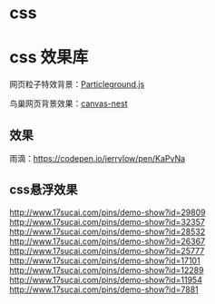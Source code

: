# css

# css 效果库

网页粒子特效背景：[Particleground.js](https://github.com/jnicol/particleground)

鸟巢网页背景效果：[canvas-nest](https://github.com/hustcc/canvas-nest.js)

## 效果

雨滴：https://codepen.io/jerrylow/pen/KaPvNa

## css悬浮效果

<http://www.17sucai.com/pins/demo-show?id=29809>
<http://www.17sucai.com/pins/demo-show?id=32357>
<http://www.17sucai.com/pins/demo-show?id=28532>
<http://www.17sucai.com/pins/demo-show?id=26367>
<http://www.17sucai.com/pins/demo-show?id=25777>
<http://www.17sucai.com/pins/demo-show?id=17101>
<http://www.17sucai.com/pins/demo-show?id=12289>
<http://www.17sucai.com/pins/demo-show?id=11954>
<http://www.17sucai.com/pins/demo-show?id=7881>

